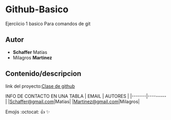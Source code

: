 # Github-Basico
Ejerciicio 1 basico Para comandos de git

## Autor
* **Schaffer** Matías 
* Milagros **Martinez**

## Contenido/descripcion

link del proyecto:[Clase de github](https://ucc-tallerdesarrolloweb.github.io/filminas/U1_git_avanzado.html#/13)

INFO DE CONTACTO EN UNA TABLA
| EMAIL | AUTORES |
|-------|---------|
|Schaffer@gmail.com|Matias|
|Martinez@gmail.com|Milagros|

Emojis
:octocat:
:+1:
:sparkles:







